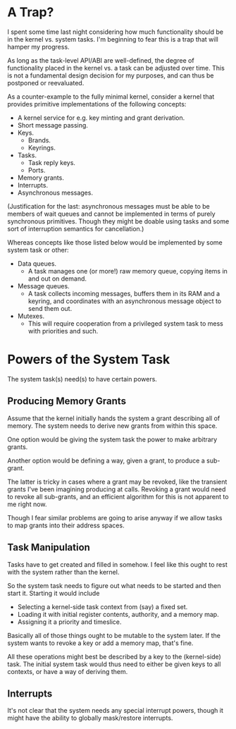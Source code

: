 A Trap?
=======

I spent some time last night considering how much functionality should be in
the kernel vs. system tasks.  I'm beginning to fear this is a trap that will
hamper my progress.

As long as the task-level API/ABI are well-defined, the degree of functionality
placed in the kernel vs. a task can be adjusted over time.  This is not a
fundamental design decision for my purposes, and can thus be postponed or
reevaluated.

As a counter-example to the fully minimal kernel, consider a kernel that
provides primitive implementations of the following concepts:

- A kernel service for e.g. key minting and grant derivation.
- Short message passing.
- Keys.
  - Brands.
  - Keyrings.
- Tasks.
  - Task reply keys.
  - Ports.
- Memory grants.
- Interrupts.
- Asynchronous messages.

(Justification for the last: asynchronous messages must be able to be members
of wait queues and cannot be implemented in terms of purely synchronous
primitives.  Though they might be doable using tasks and some sort of
interruption semantics for cancellation.)

Whereas concepts like those listed below would be implemented by some system
task or other:

- Data queues.
  - A task manages one (or more!) raw memory queue, copying items in and out
    on demand.
- Message queues.
  - A task collects incoming messages, buffers them in its RAM and a keyring,
    and coordinates with an asynchronous message object to send them out.
- Mutexes.
  - This will require cooperation from a privileged system task to mess with
    priorities and such.


Powers of the System Task
=========================

The system task(s) need(s) to have certain powers.


Producing Memory Grants
-----------------------

Assume that the kernel initially hands the system a grant describing all of
memory.  The system needs to derive new grants from within this space.

One option would be giving the system task the power to make arbitrary grants.

Another option would be defining a way, given a grant, to produce a sub-grant.

The latter is tricky in cases where a grant may be revoked, like the transient
grants I've been imagining producing at calls.  Revoking a grant would need to
revoke all sub-grants, and an efficient algorithm for this is not apparent to
me right now.

Though I fear similar problems are going to arise anyway if we allow tasks to
map grants into their address spaces.


Task Manipulation
-----------------

Tasks have to get created and filled in somehow.  I feel like this ought to
rest with the system rather than the kernel.

So the system task needs to figure out what needs to be started and then start
it.  Starting it would include
- Selecting a kernel-side task context from (say) a fixed set.
- Loading it with initial register contents, authority, and a memory map.
- Assigning it a priority and timeslice.

Basically all of those things ought to be mutable to the system later.  If the
system wants to revoke a key or add a memory map, that's fine.

All these operations might best be described by a key to the (kernel-side) task.
The initial system task would thus need to either be given keys to all contexts,
or have a way of deriving them.


Interrupts
----------

It's not clear that the system needs any special interrupt powers, though it
might have the ability to globally mask/restore interrupts.


